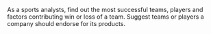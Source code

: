 As a sports analysts, find out the most successful teams, players and factors
contributing win or loss of a team.
Suggest teams or players a company should endorse for its products.

